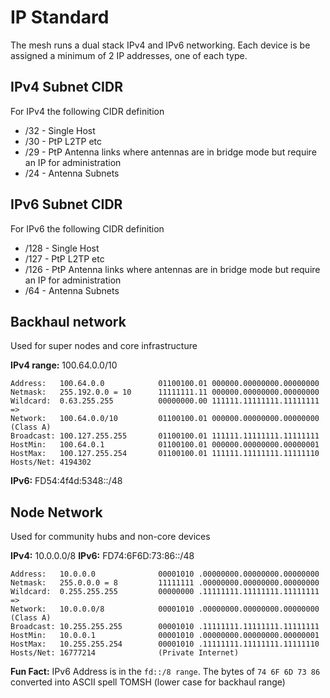 # IP Standard

The mesh runs a dual stack IPv4 and IPv6 networking. Each device is be assigned a minimum of 2 IP addresses, one of each type.

## IPv4 Subnet CIDR

For IPv4 the following CIDR definition

- /32 - Single Host
- /30 - PtP L2TP etc
- /29 - PtP Antenna links where antennas are in bridge mode but require an IP for administration
- /24 - Antenna Subnets

## IPv6 Subnet CIDR

For IPv6 the following CIDR definition

- /128 - Single Host
- /127 - PtP L2TP etc
- /126 - PtP Antenna links where antennas are in bridge mode but require an IP for administration
- /64 - Antenna Subnets

## Backhaul network
Used for super nodes and core infrastructure

**IPv4 range:** 100.64.0.0/10 

```
Address:   100.64.0.0            01100100.01 000000.00000000.00000000
Netmask:   255.192.0.0 = 10      11111111.11 000000.00000000.00000000
Wildcard:  0.63.255.255          00000000.00 111111.11111111.11111111
=>
Network:   100.64.0.0/10         01100100.01 000000.00000000.00000000 (Class A)
Broadcast: 100.127.255.255       01100100.01 111111.11111111.11111111
HostMin:   100.64.0.1            01100100.01 000000.00000000.00000001
HostMax:   100.127.255.254       01100100.01 111111.11111111.11111110
Hosts/Net: 4194302 
```

**IPv6:** FD54:4f4d:5348::/48

## Node Network
Used for community hubs and non-core devices

**IPv4:** 10.0.0.0/8
**IPv6:** FD74:6F6D:73:86::/48


```
Address:   10.0.0.0              00001010 .00000000.00000000.00000000
Netmask:   255.0.0.0 = 8         11111111 .00000000.00000000.00000000
Wildcard:  0.255.255.255         00000000 .11111111.11111111.11111111
=>
Network:   10.0.0.0/8            00001010 .00000000.00000000.00000000 (Class A)
Broadcast: 10.255.255.255        00001010 .11111111.11111111.11111111
HostMin:   10.0.0.1              00001010 .00000000.00000000.00000001
HostMax:   10.255.255.254        00001010 .11111111.11111111.11111110
Hosts/Net: 16777214              (Private Internet)
```

**Fun Fact:** IPv6 Address is in the `fd::/8 range`. The bytes of `74 6F 6D 73 86`  converted into ASCII spell TOMSH (lower case for backhaul range)
